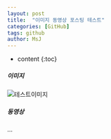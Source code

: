 ```yaml
---
layout: post
title:  "이미지 동영상 포스팅 테스트"
categories: [GitHub]
tags: github
author: MsJ
---
```


* content
{:toc}

##### 이미지
![테스트이미지](https://camo.githubusercontent.com/202c9ae1d457d6109be6c4cf13db9cac5fd708a6/687474703a2f2f6366696c65362e75662e746973746f72792e636f6d2f696d6167652f32343236453634363534334339423435333243374230)

##### 동영상
...
